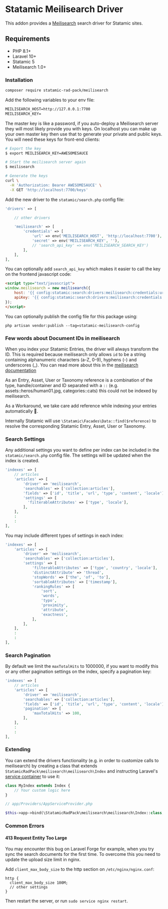 # Statamic Meilisearch Driver

This addon provides a [Meilisearch](https://www.meilisearch.com/) search driver for Statamic sites.

## Requirements

* PHP 8.1+
* Laravel 10+
* Statamic 5
* Meilisearch 1.0+

### Installation

```bash
composer require statamic-rad-pack/meilisearch
```

Add the following variables to your env file:

```txt
MEILISEARCH_HOST=http://127.0.0.1:7700
MEILISEARCH_KEY=
```

The master key is like a password, if you auto-deploy a Meilisearch server they will most likely provide you with keys. On localhost you can make up your own master key then use that to generate your private and public keys. You will need these keys for front-end clients:

```bash
# Export the key
$ export MEILISEARCH_KEY=AWESOMESAUCE

# Start the meilisearch server again
$ meilisearch

# Generate the keys
curl \
  -H 'Authorization: Bearer AWESOMESAUCE' \
  -X GET 'http://localhost:7700/keys'
```

Add the new driver to the `statamic/search.php` config file:

```php
'drivers' => [

    // other drivers

    'meilisearch' => [
        'credentials' => [
            'url' => env('MEILISEARCH_HOST', 'http://localhost:7700'),
            'secret' => env('MEILISEARCH_KEY', ''),
            // 'search_api_key' => env('MEILISEARCH_SEARCH_KEY')
        ],
    ],
],
```

You can optionally add `search_api_key` which makes it easier to call the key on the frontend javascript code:

```html
<script type="text/javascript">
window.meilisearch = new meilisearch({
    host: '{{ config:statamic:search:drivers:meilisearch:credentials:url }}',
    apiKey: '{{ config:statamic:search:drivers:meilisearch:credentials:search_api_key }}',
});
</script>
```

You can optionally publish the config file for this package using:

```
php artisan vendor:publish --tag=statamic-meilisearch-config
```

### Few words about Document IDs in meilisearch

When you index your Statamic Entries, the driver will always transform the ID. This is required because meilisearch only allows `id` to be a string containing alphanumeric characters (a-Z, 0-9), hyphens (-) and underscores (_). You can read more about this in the [meilisearch documentation](https://www.meilisearch.com/docs/learn/core_concepts/primary_key#invalid_document_id)

As an Entry, Asset, User or Taxonomy reference is a combination of the type, handle/container and ID separated with a `::` (e.g. assets::heros/human01.jpg, categories::cats) this could not be indexed by meilisearch.

As a Workaround, we take care add reference while indexing your entries automatically 🎉.

Internally Statamic will use `\Statamic\Facades\Data::find($reference)` to resolve the corresponding Statamic Entry, Asset, User or Taxonomy.

### Search Settings

Any additional settings you want to define per index can be included in the `statamic/search.php` config file. The settings will be updated when the index is created.

```php
'indexes' => [
    // articles
    'articles' => [
        'driver' => 'meilisearch',
        'searchables' => ['collection:articles'],
        'fields' => ['id', 'title', 'url', 'type', 'content', 'locale'],
        'settings' => [
          'filterableAttributes' => ['type', 'locale'],
        ],
    ],
    :
    :
],
```

You may include different types of settings in each index:

```php
'indexes' => [
    'articles' => [
        'driver' => 'meilisearch',
        'searchables' => ['collection:articles'],
        'settings' => [
            'filterableAttributes' => ['type', 'country', 'locale'],
            'distinctAttribute' => 'thread',
            'stopWords' => ['the', 'of', 'to'],
            'sortableAttributes' => ['timestamp'],
            'rankingRules' => [
                'sort',
                'words',
                'typo',
                'proximity',
                'attribute',
                'exactness',
            ],
        ],
    ],
    :
    :
],
```

### Search Pagination

By default we limit the `maxTotalHits` to 1000000, if you want to modify this or any other pagination settings on the index, specify a pagination key:

```php
'indexes' => [
    // articles
    'articles' => [
        'driver' => 'meilisearch',
        'searchables' => ['collection:articles'],
        'fields' => ['id', 'title', 'url', 'type', 'content', 'locale'],
        'pagination' => [
            'maxTotalHits' => 100,
        ],
    ],
    :
    :
],
```


### Extending

You can extend the drivers functionality (e.g. in order to customize calls to meilisearch) by creating a class that extends
`StatamicRadPack\meilisearch\meilisearch\Index` and instructing Laravel's [service container](https://laravel.com/docs/master/container#main-content) to use it:

```php
class MyIndex extends Index {
    // Your custom logic here
}
```

```php
// app/Providers/AppServiceProvider.php

$this->app->bind(\StatamicRadPack\meilisearch\meilisearch\Index::class, MyIndex::class);
```

### Common Errors

#### 413 Request Entity Too Large

You may encounter this bug on Laravel Forge for example, when you try sync the search documents for the first time. To overcome this you need to update the upload size limit in nginx.

Add `client_max_body_size` to the http section on `/etc/nginx/nginx.conf`:

```
http {
  client_max_body_size 100M;
  // other settings
}
```

Then restart the server, or run `sudo service nginx restart`.
